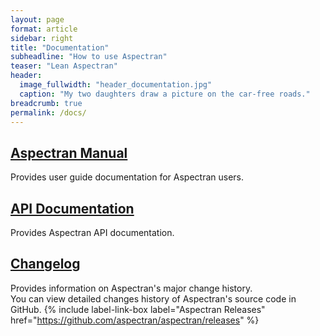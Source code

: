 ```yaml
---
layout: page
format: article
sidebar: right
title: "Documentation"
subheadline: "How to use Aspectran"
teaser: "Lean Aspectran"
header:
  image_fullwidth: "header_documentation.jpg"
  caption: "My two daughters draw a picture on the car-free roads."
breadcrumb: true
permalink: /docs/
---
```


## [Aspectran Manual][1]
Provides user guide documentation for Aspectran users.

## [API Documentation][2]
Provides Aspectran API documentation.

## [Changelog][3]
Provides information on Aspectran's major change history.  
You can view detailed changes history of Aspectran's source code in GitHub.
{% include label-link-box label="Aspectran Releases" href="https://github.com/aspectran/aspectran/releases" %}

[1]: /docs/manual/
[2]: /docs/api/
[3]: /docs/changelog/

